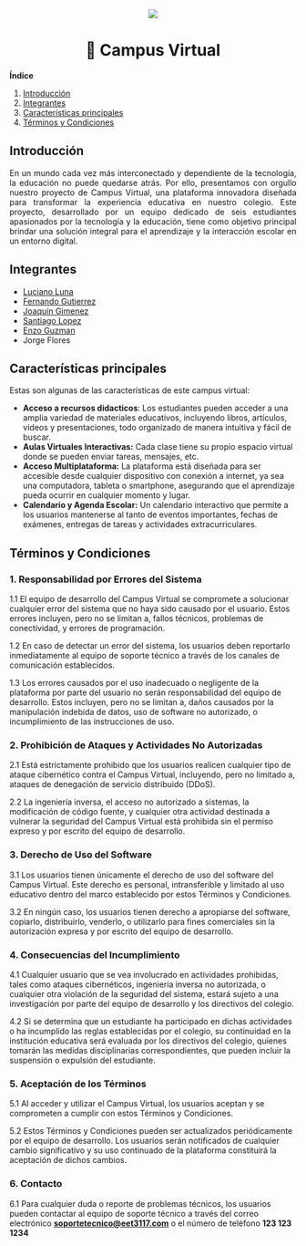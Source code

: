 <p align="center">
  <img src="https://github.com/CorchoGangOrg/eet-campus/assets/71286132/ae92821d-976d-462a-b0ab-9f617d607e25" />
</p>

<h1 align="center">🏫 Campus Virtual</h1>

**Índice**
1. [Introducción](#introduccion)
2. [Integrantes](#integrantes)
3. [Características principales](#caracteristicas)
4. [Términos y Condiciones](#terminosycondiciones)

## Introducción<a name="introduccion"></a>

<p align="justify">En un mundo cada vez más interconectado y dependiente de la tecnología, la educación no puede quedarse atrás. Por ello, presentamos con orgullo nuestro proyecto de Campus Virtual, una plataforma innovadora diseñada para transformar la experiencia educativa en nuestro colegio. Este proyecto, desarrollado por un equipo dedicado de seis estudiantes apasionados por la tecnología y la educación, tiene como objetivo principal brindar una solución integral para el aprendizaje y la interacción escolar en un entorno digital.</p>

## Integrantes<a name="integrantes"></a>

* [Luciano Luna](https://github.com/Luciano275)
* [Fernando Gutierrez](https://github.com/FerchuGtz18)
* [Joaquín Gimenez](https://github.com/j0ack0)
* [Santiago Lopez](https://github.com/Elsanto67)
* [Enzo Guzman](https://github.com/LeveKS)
* Jorge Flores

## Características principales<a name="caracteristicas"></a>

<p>Estas son algunas de las características de este campus virtual:</p>

* **Acceso a recursos didacticos**: Los estudiantes pueden acceder a una amplia variedad de materiales educativos, incluyendo libros, artículos, videos y presentaciones, todo organizado de manera intuitiva y fácil de buscar.
* **Aulas Virtuales Interactivas:** Cada clase tiene su propio espacio virtual donde se pueden enviar tareas, mensajes, etc.
* **Acceso Multiplataforma:** La plataforma está diseñada para ser accesible desde cualquier dispositivo con conexión a internet, ya sea una computadora, tableta o smartphone, asegurando que el aprendizaje pueda ocurrir en cualquier momento y lugar.
* **Calendario y Agenda Escolar:** Un calendario interactivo que permite a los usuarios mantenerse al tanto de eventos importantes, fechas de exámenes, entregas de tareas y actividades extracurriculares.

## Términos y Condiciones<a name="terminosycondiciones"></a>

### 1. Responsabilidad por Errores del Sistema

<p>1.1 El equipo de desarrollo del Campus Virtual se compromete a solucionar cualquier error del sistema que no haya sido causado por el usuario. Estos errores incluyen, pero no se limitan a, fallos técnicos, problemas de conectividad, y errores de programación.</p>

<p>1.2 En caso de detectar un error del sistema, los usuarios deben reportarlo inmediatamente al equipo de soporte técnico a través de los canales de comunicación establecidos.</p>

<p>1.3 Los errores causados por el uso inadecuado o negligente de la plataforma por parte del usuario no serán responsabilidad del equipo de desarrollo. Estos incluyen, pero no se limitan a, daños causados por la manipulación indebida de datos, uso de software no autorizado, o incumplimiento de las instrucciones de uso.</p>

### 2. Prohibición de Ataques y Actividades No Autorizadas

<p>2.1 Está estrictamente prohibido que los usuarios realicen cualquier tipo de ataque cibernético contra el Campus Virtual, incluyendo, pero no limitado a, ataques de denegación de servicio distribuido (DDoS).</p>

<p>2.2 La ingeniería inversa, el acceso no autorizado a sistemas, la modificación de código fuente, y cualquier otra actividad destinada a vulnerar la seguridad del Campus Virtual está prohibida sin el permiso expreso y por escrito del equipo de desarrollo.</p>

### 3. Derecho de Uso del Software

<p>3.1 Los usuarios tienen únicamente el derecho de uso del software del Campus Virtual. Este derecho es personal, intransferible y limitado al uso educativo dentro del marco establecido por estos Términos y Condiciones.</p>

<p>3.2 En ningún caso, los usuarios tienen derecho a apropiarse del software, copiarlo, distribuirlo, venderlo, o utilizarlo para fines comerciales sin la autorización expresa y por escrito del equipo de desarrollo.</p>

### 4. Consecuencias del Incumplimiento

<p>4.1 Cualquier usuario que se vea involucrado en actividades prohibidas, tales como ataques cibernéticos, ingeniería inversa no autorizada, o cualquier otra violación de la seguridad del sistema, estará sujeto a una investigación por parte del equipo de desarrollo y los directivos del colegio.</p>

<p>4.2 Si se determina que un estudiante ha participado en dichas actividades o ha incumplido las reglas establecidas por el colegio, su continuidad en la institución educativa será evaluada por los directivos del colegio, quienes tomarán las medidas disciplinarias correspondientes, que pueden incluir la suspensión o expulsión del estudiante.</p>

### 5. Aceptación de los Términos

<p>5.1 Al acceder y utilizar el Campus Virtual, los usuarios aceptan y se comprometen a cumplir con estos Términos y Condiciones.</p>

<p>5.2 Estos Términos y Condiciones pueden ser actualizados periódicamente por el equipo de desarrollo. Los usuarios serán notificados de cualquier cambio significativo y su uso continuado de la plataforma constituirá la aceptación de dichos cambios.</p>

### 6. Contacto

6.1 Para cualquier duda o reporte de problemas técnicos, los usuarios pueden contactar al equipo de soporte técnico a través del correo electrónico **soportetecnico@eet3117.com** o el número de teléfono **123 123 1234**
